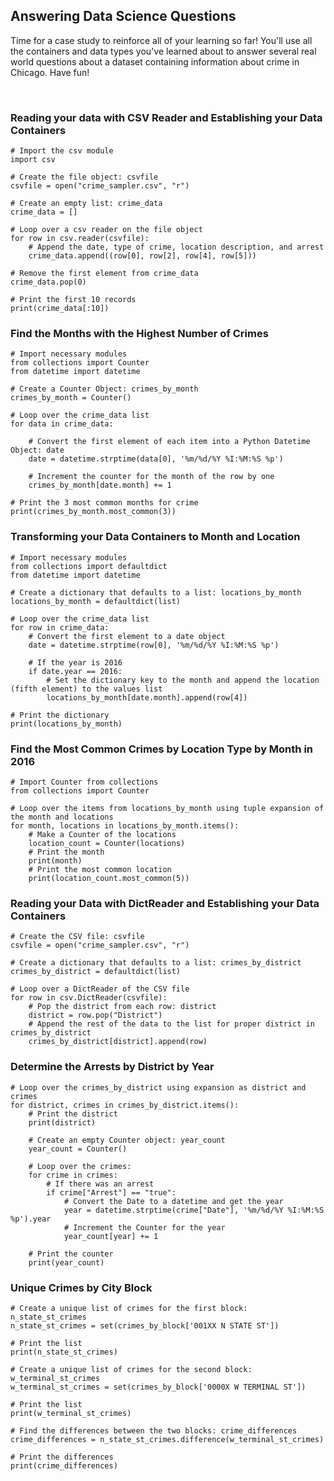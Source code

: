 ## Answering Data Science Questions 

Time for a case study to reinforce all of your learning so far! You'll use all the containers and data types you've learned about to answer several real world questions about a dataset containing information about crime in Chicago. Have fun!

<br>

### Reading your data with CSV Reader and Establishing your Data Containers

```
# Import the csv module
import csv

# Create the file object: csvfile
csvfile = open("crime_sampler.csv", "r")

# Create an empty list: crime_data
crime_data = []

# Loop over a csv reader on the file object
for row in csv.reader(csvfile):
    # Append the date, type of crime, location description, and arrest
    crime_data.append((row[0], row[2], row[4], row[5]))
    
# Remove the first element from crime_data
crime_data.pop(0)

# Print the first 10 records
print(crime_data[:10])
```

### Find the Months with the Highest Number of Crimes

```
# Import necessary modules
from collections import Counter
from datetime import datetime

# Create a Counter Object: crimes_by_month
crimes_by_month = Counter()

# Loop over the crime_data list
for data in crime_data:
    
    # Convert the first element of each item into a Python Datetime Object: date
    date = datetime.strptime(data[0], '%m/%d/%Y %I:%M:%S %p')
    
    # Increment the counter for the month of the row by one
    crimes_by_month[date.month] += 1
    
# Print the 3 most common months for crime
print(crimes_by_month.most_common(3))
```

### Transforming your Data Containers to Month and Location

```
# Import necessary modules
from collections import defaultdict
from datetime import datetime

# Create a dictionary that defaults to a list: locations_by_month
locations_by_month = defaultdict(list)

# Loop over the crime_data list
for row in crime_data:
    # Convert the first element to a date object
    date = datetime.strptime(row[0], '%m/%d/%Y %I:%M:%S %p')
    
    # If the year is 2016 
    if date.year == 2016:
        # Set the dictionary key to the month and append the location (fifth element) to the values list
        locations_by_month[date.month].append(row[4])
    
# Print the dictionary
print(locations_by_month)
```

### Find the Most Common Crimes by Location Type by Month in 2016

```
# Import Counter from collections
from collections import Counter

# Loop over the items from locations_by_month using tuple expansion of the month and locations
for month, locations in locations_by_month.items():
    # Make a Counter of the locations
    location_count = Counter(locations)
    # Print the month 
    print(month)
    # Print the most common location
    print(location_count.most_common(5))
```

### Reading your Data with DictReader and Establishing your Data Containers

```
# Create the CSV file: csvfile
csvfile = open("crime_sampler.csv", "r")

# Create a dictionary that defaults to a list: crimes_by_district
crimes_by_district = defaultdict(list)

# Loop over a DictReader of the CSV file
for row in csv.DictReader(csvfile):
    # Pop the district from each row: district
    district = row.pop("District")
    # Append the rest of the data to the list for proper district in crimes_by_district
    crimes_by_district[district].append(row)
```

### Determine the Arrests by District by Year

```
# Loop over the crimes_by_district using expansion as district and crimes
for district, crimes in crimes_by_district.items():
    # Print the district
    print(district)
    
    # Create an empty Counter object: year_count
    year_count = Counter()
    
    # Loop over the crimes:
    for crime in crimes:
        # If there was an arrest
        if crime["Arrest"] == "true":
            # Convert the Date to a datetime and get the year
            year = datetime.strptime(crime["Date"], '%m/%d/%Y %I:%M:%S %p').year
            # Increment the Counter for the year
            year_count[year] += 1
            
    # Print the counter
    print(year_count)
```

### Unique Crimes by City Block

```
# Create a unique list of crimes for the first block: n_state_st_crimes
n_state_st_crimes = set(crimes_by_block['001XX N STATE ST'])

# Print the list
print(n_state_st_crimes)

# Create a unique list of crimes for the second block: w_terminal_st_crimes
w_terminal_st_crimes = set(crimes_by_block['0000X W TERMINAL ST'])

# Print the list
print(w_terminal_st_crimes)

# Find the differences between the two blocks: crime_differences
crime_differences = n_state_st_crimes.difference(w_terminal_st_crimes)

# Print the differences
print(crime_differences)
```